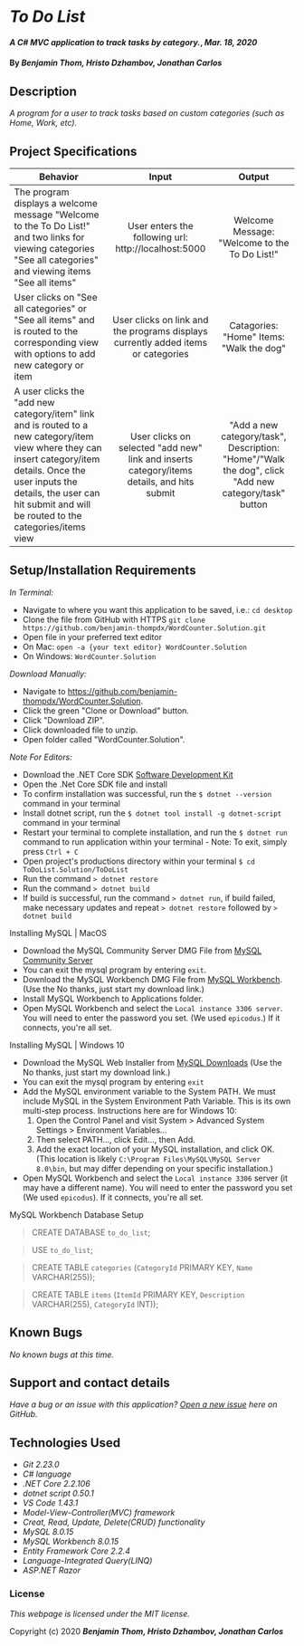 # _To Do List_

#### _A C# MVC application to track tasks by category._, _Mar. 18, 2020_

#### By _**Benjamin Thom, Hristo Dzhambov, Jonathan Carlos**_

## Description

_A program for a user to track tasks based on custom categories (such as Home, Work, etc)._

## Project Specifications

| Behavior | Input | Output |
|---|:---:|:---:|
|The program displays a welcome message "Welcome to the To Do List!" and two links for viewing categories "See all categories" and viewing items "See all items"|User enters the following url: http://localhost:5000| Welcome Message: "Welcome to the To Do List!"|
|User clicks on "See all categories" or "See all items" and is routed to the corresponding view with options to add new category or item|User clicks on link and the programs displays currently added items or categories|Catagories: "Home" Items: "Walk the dog"|
|A user clicks the "add new category/item" link and is routed to a new category/item view where they can insert category/item details. Once the user inputs the details, the user can hit submit and will be routed to the categories/items view|User clicks on selected "add new" link and inserts category/items details, and hits submit|"Add a new category/task", Description: "Home"/"Walk the dog", click "Add new category/task" button|

## Setup/Installation Requirements

_In Terminal:_

* Navigate to where you want this application to be saved, i.e.:
```cd desktop```
* Clone the file from GitHub with HTTPS
```git clone https://github.com/benjamin-thompdx/WordCounter.Solution.git```
* Open file in your preferred text editor
* On Mac: ```open -a {your text editor} WordCounter.Solution```
* On Windows: ```WordCounter.Solution```

_Download Manually:_

* Navigate to https://github.com/benjamin-thompdx/WordCounter.Solution.
* Click the green "Clone or Download" button.
* Click "Download ZIP".
* Click downloaded file to unzip.
* Open folder called "WordCounter.Solution".

_Note For Editors:_ 
* Download the .NET Core SDK [Software Development Kit](https://dotnet.microsoft.com/download)
* Open the .Net Core SDK file and install
* To confirm installation was successful, run the ```$ dotnet --version``` command in your terminal
* Install dotnet script, run the ```$ dotnet tool install -g dotnet-script``` command in your terminal
* Restart your terminal to complete installation, and run the ```$ dotnet run``` command to run application within your terminal - Note: To exit, simply press ```Ctrl + C```
* Open project's productions directory within your terminal ```$ cd ToDoList.Solution/ToDoList```
* Run the command ```> dotnet restore```
* Run the command ```> dotnet build``` 
* If build is successful, run the command ```> dotnet run```, if build failed, make necessary updates and repeat ```> dotnet restore``` followed by ```> dotnet build```


Installing MySQL | MacOS
* Download the MySQL Community Server DMG File from [MySQL Community Server](https://dev.mysql.com/downloads/file/?id=484914)
* You can exit the mysql program by entering ```exit```.
* Download the MySQL Workbench DMG File from [MySQL Workbench](https://dev.mysql.com/downloads/file/?id=484391). (Use the No thanks, just start my download link.)
* Install MySQL Workbench to Applications folder.
* Open MySQL Workbench and select the ```Local instance 3306 server```. You will need to enter the password you set. (We used ```epicodus```.) If it connects, you're all set.

 Installing MySQL | Windows 10
* Download the MySQL Web Installer from [MySQL Downloads](https://dev.mysql.com/downloads/file/?id=484919) (Use the No thanks, just start my download link.)
* You can exit the mysql program by entering ```exit```
* Add the MySQL environment variable to the System PATH. We must include MySQL in the System Environment Path Variable. This is its own multi-step process. Instructions here are for Windows 10:
  1. Open the Control Panel and visit System > Advanced System Settings > Environment Variables...
  2. Then select PATH..., click Edit..., then Add.
  3. Add the exact location of your MySQL installation, and click OK. (This location is likely ```C:\Program Files\MySQL\MySQL Server 8.0\bin```, but may differ depending on your specific installation.)
* Open MySQL Workbench and select the ```Local instance 3306``` server (it may have a different name). You will need to enter the password you set (We used ```epicodus```). If it connects, you're all set.
 
 MySQL Workbench Database Setup
  > CREATE DATABASE `to_do_list`;

  > USE `to_do_list`;
  
  > CREATE TABLE `categories` (`CategoryId` PRIMARY KEY, `Name` VARCHAR(255));

  > CREATE TABLE `items` (`ItemId` PRIMARY KEY, `Description` VARCHAR(255), `CategoryId` INT));


## Known Bugs

_No known bugs at this time._

## Support and contact details

_Have a bug or an issue with this application? [Open a new issue](https://github.com/jonathancarlos21/mySQL-to-do-listn/issues) here on GitHub._

## Technologies Used

* _Git 2.23.0_
* _C# language_
* _.NET Core 2.2.106_
* _dotnet script 0.50.1_
* _VS Code 1.43.1_
* _Model-View-Controller(MVC) framework_
* _Creat, Read, Update, Delete(CRUD) functionality_
* _MySQL 8.0.15_
* _MySQL Workbench 8.0.15_
* _Entity Framework Core 2.2.4_
* _Language-Integrated Query(LINQ)_
* _ASP.NET Razor_

### License

*This webpage is licensed under the MIT license.*

Copyright (c) 2020 **_Benjamin Thom, Hristo Dzhambov, Jonathan Carlos_**